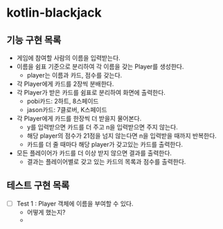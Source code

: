 # kotlin-blackjack

## 기능 구현 목록
- 게임에 참여할 사람의 이름을 입력받는다.
- 이름을 쉼표 기준으로 분리하여 각 이름을 갖는 Player를 생성한다.
  - player는 이름과 카드, 점수를 갖는다.
- 각 Player에게 카드를 2장씩 분배한다.
- 각 Player가 받은 카드를 쉼표로 분리하여 화면에 출력한다. 
  - pobi카드: 2하트, 8스페이드 
  - jason카드: 7클로버, K스페이드
- 각 Player에게 카드를 한장씩 더 받을지 물어본다.
  - y를 입력받으면 카드를 더 주고 n을 입력받으면 주지 않는다.
  - 해당 player의 점수가 21점을 넘지 않는다면 n을 입력받을 때까지 반복한다.
  - 카드를 더 줄 때마다 해당 player가 갖고있는 카드를 출력한다. 
- 모든 플레이어가 카드를 더 이상 받지 않으면 결과를 출력한다.
  - 결과는 플레이어별로 갖고 있는 카드의 목록과 점수를 출력한다.

## 테스트 구현 목록
- [ ] Test 1 : Player 객체에 이름을 부여할 수 있다.
  - 어떻게 했는지?
  - 

